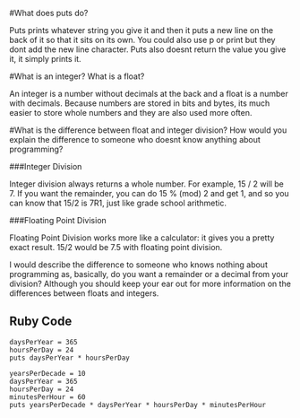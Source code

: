 #What does puts do?

Puts prints whatever string you give it and then it puts a new line on the back
of it so that it sits on its own. You could also use p or print but they dont 
add the new line character. Puts also doesnt return the value you give it, 
it simply prints it. 

#What is an integer? What is a float?

An integer is a number without decimals at the back and a float is a number with
decimals. Because numbers are stored in bits and bytes, its much easier to store
whole numbers and they are also used more often. 

#What is the difference between float and integer division?
How would you explain the difference to someone who doesnt know anything about
programming?

###Integer Division

Integer division always returns a whole number. For example, 15 / 2 will be 7.
If you want the remainder, you can do 15 % (mod) 2 and get 1, and so you can
know that 15/2 is 7R1, just like grade school arithmetic.

###Floating Point Division

Floating Point Division works more like a calculator: it gives you a pretty
exact result. 15/2 would be 7.5 with floating point division.

I would describe the difference to someone who knows nothing about programming
as, basically, do you want a remainder or a decimal from your division? Although
you should keep your ear out for more information on the differences between 
floats and integers.

## Ruby Code
```
daysPerYear = 365
hoursPerDay = 24
puts daysPerYear * hoursPerDay
```

```
yearsPerDecade = 10
daysPerYear = 365
hoursPerDay = 24
minutesPerHour = 60
puts yearsPerDecade * daysPerYear * hoursPerDay * minutesPerHour
```
